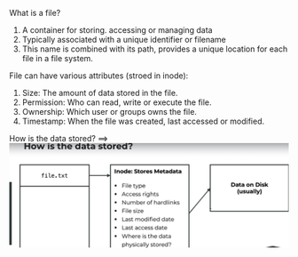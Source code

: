 What is a file?

1. A container for storing. accessing or managing data
2. Typically associated with a unique identifier or filename
3. This name is combined with its path, provides a unique location for each file in a file system.

File can have various attributes (stroed in inode):

1. Size: The amount of data stored in the file.
2. Permission: Who can read, write or execute the file.
3. Ownership: Which user or groups owns the file.
4. Timestamp: When the file was created, last accessed or modified.

How is the data stored?
==>
![how_data_is_stored](../images/how_data_is_stored.PNG)
